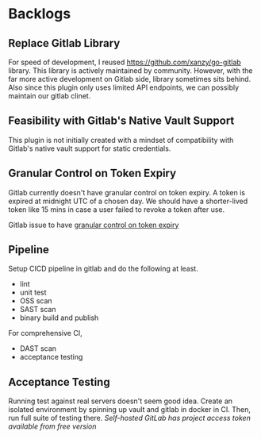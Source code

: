 # Backlogs

## Replace Gitlab Library

For speed of development, I reused <https://github.com/xanzy/go-gitlab> library. This library is actively maintained by community. However, with the far more active development on Gitlab side, library sometimes sits behind. Also since this plugin only uses limited API endpoints, we can possibly maintain our gitlab clinet.

## Feasibility with Gitlab's Native Vault Support

This plugin is not initially created with a mindset of compatibility with Gitlab's native vault support for static credentials.

## Granular Control on Token Expiry

Gitlab currently doesn't have granular control on token expiry. A token is expired at midnight UTC of a chosen day. We should have a shorter-lived token like 15 mins in case a user failed to revoke a token after use.

Gitlab issue to have [granular control on token expiry]

## Pipeline

Setup CICD pipeline in gitlab and do the following at least.

- lint
- unit test
- OSS scan
- SAST scan
- binary build and publish

For comprehensive CI,

- DAST scan
- acceptance testing

## Acceptance Testing

Running test against real servers doesn't seem good idea. Create an isolated environment by spinning up vault and gitlab in docker in CI. Then, run full suite of testing there. *Self-hosted GitLab has project access token available from free version*

[granular control on token expiry]: https://gitlab.com/gitlab-org/gitlab/-/issues/335535
